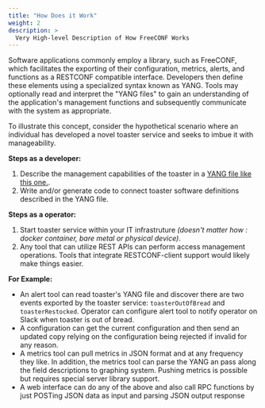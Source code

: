 ```yaml
---
title: "How Does it Work"
weight: 2
description: >
  Very High-level Description of How FreeCONF Works
---
```


Software applications commonly employ a library, such as FreeCONF, which facilitates the exporting of their configuration, metrics, alerts, and functions as a RESTCONF compatible interface. Developers then define these elements using a specialized syntax known as YANG. Tools may optionally read and interpret the "YANG files" to gain an understanding of the application's management functions and subsequently communicate with the system as appropriate.

To illustrate this concept, consider the hypothetical scenario where an individual has developed a novel toaster service and seeks to imbue it with manageability.

**Steps as a developer:**

1. Describe the management capabilities of the toaster in a [YANG file like this one.](https://github.com/YangModels/yang/blob/master/experimental/odp/toaster.yang).
2. Write and/or generate code to connect toaster software definitions described in the YANG file.

**Steps as a operator:**

1. Start toaster service within your IT infrastruture *(doesn't matter how : docker container, bare metal or physical device)*.
2. Any tool that can utilize REST APIs can perform access management operations. Tools that integrate RESTCONF-client support would likely make things easier.
      
**For Example:**

* An alert tool can read toaster's YANG file and discover there are two events exported by the toaster service: `toasterOutOfBread` and `toasterRestocked`.  Operator can configure alert tool to notify operator on Slack when toaster is out of bread.
* A configuration can get the current configuration and then send an updated copy relying on the configuration being rejected if invalid for any reason.
* A metrics tool can pull metrics in JSON format and at any frequency they like.  In addition, the metrics tool can parse the YANG an pass along the field descriptions to graphing system.  Pushing metrics is possible but requires special server library support.
* A web interface can do any of the above and also call RPC functions by just POSTing JSON data as input and parsing JSON output response
